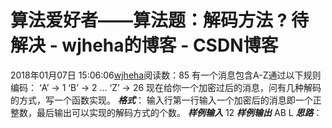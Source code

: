 # 算法爱好者——算法题：解码方法 ? 待解决 - wjheha的博客 - CSDN博客
2018年01月07日 15:06:06[wjheha](https://me.csdn.net/wjheha)阅读数：85
有一个消息包含A-Z通过以下规则编码：
‘A’ -> 1 
‘B’ -> 2 
… 
‘Z’ -> 26
现在给你一个加密过后的消息，问有几种解码的方式，写一个函数实现。
***格式***：
输入行第一行输入一个加密后的消息即一个正整数，最后输出可以实现的解码方式的个数。
***样例输入***
12
***样例输出***
AB 
L 
***思路***：
